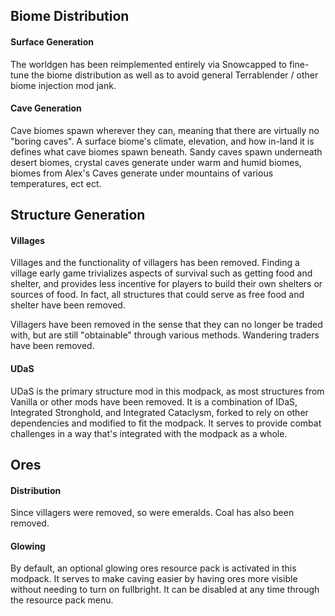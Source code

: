 
## Biome Distribution

#### Surface Generation

The worldgen has been reimplemented entirely via Snowcapped to fine-tune the biome distribution as well as to avoid general Terrablender / other biome injection mod jank.

#### Cave Generation

Cave biomes spawn wherever they can, meaning that there are virtually no "boring caves". A surface biome's climate, elevation, and how in-land it is defines what cave biomes spawn beneath. Sandy caves spawn underneath desert biomes, crystal caves generate under warm and humid biomes, biomes from Alex's Caves generate under mountains of various temperatures, ect ect.

## Structure Generation

#### Villages

Villages and the functionality of villagers has been removed. Finding a village early game trivializes aspects of survival such as getting food and shelter, and provides less incentive for players to build their own shelters or sources of food. In fact, all structures that could serve as free food and shelter have been removed.

Villagers have been removed in the sense that they can no longer be traded with, but are still "obtainable" through various methods. Wandering traders have been removed.

#### UDaS

UDaS is the primary structure mod in this modpack, as most structures from Vanilla or other mods have been removed. It is a combination of IDaS, Integrated Stronghold, and Integrated Cataclysm, forked to rely on other dependencies and modified to fit the modpack. It serves to provide combat challenges in a way that's integrated with the modpack as a whole.

## Ores

#### Distribution

Since villagers were removed, so were emeralds. Coal has also been removed.
#### Glowing

By default, an optional glowing ores resource pack is activated in this modpack. It serves to make caving easier by having ores more visible without needing to turn on fullbright. It can be disabled at any time through the resource pack menu.